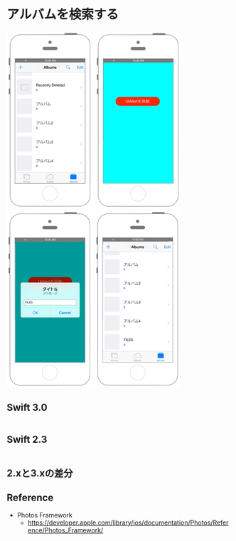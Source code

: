 # アルバムを検索する

![Preview photokit002](./img/photokit002.png) ![Preview PhotoKit002_2](./img/PhotoKit002_2.png) ![Preview PhotoKit002_3](./img/PhotoKit002_3.png) ![Preview PhotoKit002_4](./img/PhotoKit002_4.png)

## Swift 3.0

```swift
```

## Swift 2.3

```swift
```

## 2.xと3.xの差分

## Reference

* Photos Framework
    * https://developer.apple.com/library/ios/documentation/Photos/Reference/Photos_Framework/
